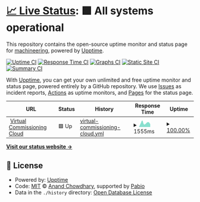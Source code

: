# [📈 Live Status](https://status.machineering.de): <!--live status--> **🟩 All systems operational**

This repository contains the open-source uptime monitor and status page for [machineering](https://www.machineering.com/), powered by [Upptime](https://github.com/upptime/upptime).

[![Uptime CI](https://github.com/machineering/upptime/workflows/Uptime%20CI/badge.svg)](https://github.com/machineering/upptime/actions?query=workflow%3A%22Uptime+CI%22)
[![Response Time CI](https://github.com/machineering/upptime/workflows/Response%20Time%20CI/badge.svg)](https://github.com/machineering/upptime/actions?query=workflow%3A%22Response+Time+CI%22)
[![Graphs CI](https://github.com/machineering/upptime/workflows/Graphs%20CI/badge.svg)](https://github.com/machineering/upptime/actions?query=workflow%3A%22Graphs+CI%22)
[![Static Site CI](https://github.com/machineering/upptime/workflows/Static%20Site%20CI/badge.svg)](https://github.com/machineering/upptime/actions?query=workflow%3A%22Static+Site+CI%22)
[![Summary CI](https://github.com/machineering/upptime/workflows/Summary%20CI/badge.svg)](https://github.com/machineering/upptime/actions?query=workflow%3A%22Summary+CI%22)

With [Upptime](https://upptime.js.org), you can get your own unlimited and free uptime monitor and status page, powered entirely by a GitHub repository. We use [Issues](https://github.com/machineering/upptime/issues) as incident reports, [Actions](https://github.com/machineering/upptime/actions) as uptime monitors, and [Pages](https://status.machineering.de) for the status page.

<!--start: status pages-->
<!-- This summary is generated by Upptime (https://github.com/upptime/upptime) -->
<!-- Do not edit this manually, your changes will be overwritten -->
<!-- prettier-ignore -->
| URL | Status | History | Response Time | Uptime |
| --- | ------ | ------- | ------------- | ------ |
| <img alt="" src="https://icons.duckduckgo.com/ip3/kubernetes.machineering.de.ico" height="13"> [Virtual Commissioning Cloud](https://kubernetes.machineering.de) | 🟩 Up | [virtual-commissioning-cloud.yml](https://github.com/machineering/upptime/commits/HEAD/history/virtual-commissioning-cloud.yml) | <details><summary><img alt="Response time graph" src="./graphs/virtual-commissioning-cloud/response-time-week.png" height="20"> 1555ms</summary><br><a href="https://machineering.github.io/upptime/history/virtual-commissioning-cloud"><img alt="Response time 1127" src="https://img.shields.io/endpoint?url=https%3A%2F%2Fraw.githubusercontent.com%2Fmachineering%2Fupptime%2FHEAD%2Fapi%2Fvirtual-commissioning-cloud%2Fresponse-time.json"></a><br><a href="https://machineering.github.io/upptime/history/virtual-commissioning-cloud"><img alt="24-hour response time 1100" src="https://img.shields.io/endpoint?url=https%3A%2F%2Fraw.githubusercontent.com%2Fmachineering%2Fupptime%2FHEAD%2Fapi%2Fvirtual-commissioning-cloud%2Fresponse-time-day.json"></a><br><a href="https://machineering.github.io/upptime/history/virtual-commissioning-cloud"><img alt="7-day response time 1555" src="https://img.shields.io/endpoint?url=https%3A%2F%2Fraw.githubusercontent.com%2Fmachineering%2Fupptime%2FHEAD%2Fapi%2Fvirtual-commissioning-cloud%2Fresponse-time-week.json"></a><br><a href="https://machineering.github.io/upptime/history/virtual-commissioning-cloud"><img alt="30-day response time 1581" src="https://img.shields.io/endpoint?url=https%3A%2F%2Fraw.githubusercontent.com%2Fmachineering%2Fupptime%2FHEAD%2Fapi%2Fvirtual-commissioning-cloud%2Fresponse-time-month.json"></a><br><a href="https://machineering.github.io/upptime/history/virtual-commissioning-cloud"><img alt="1-year response time 1127" src="https://img.shields.io/endpoint?url=https%3A%2F%2Fraw.githubusercontent.com%2Fmachineering%2Fupptime%2FHEAD%2Fapi%2Fvirtual-commissioning-cloud%2Fresponse-time-year.json"></a></details> | <details><summary><a href="https://machineering.github.io/upptime/history/virtual-commissioning-cloud">100.00%</a></summary><a href="https://machineering.github.io/upptime/history/virtual-commissioning-cloud"><img alt="All-time uptime 99.80%" src="https://img.shields.io/endpoint?url=https%3A%2F%2Fraw.githubusercontent.com%2Fmachineering%2Fupptime%2FHEAD%2Fapi%2Fvirtual-commissioning-cloud%2Fuptime.json"></a><br><a href="https://machineering.github.io/upptime/history/virtual-commissioning-cloud"><img alt="24-hour uptime 100.00%" src="https://img.shields.io/endpoint?url=https%3A%2F%2Fraw.githubusercontent.com%2Fmachineering%2Fupptime%2FHEAD%2Fapi%2Fvirtual-commissioning-cloud%2Fuptime-day.json"></a><br><a href="https://machineering.github.io/upptime/history/virtual-commissioning-cloud"><img alt="7-day uptime 100.00%" src="https://img.shields.io/endpoint?url=https%3A%2F%2Fraw.githubusercontent.com%2Fmachineering%2Fupptime%2FHEAD%2Fapi%2Fvirtual-commissioning-cloud%2Fuptime-week.json"></a><br><a href="https://machineering.github.io/upptime/history/virtual-commissioning-cloud"><img alt="30-day uptime 99.61%" src="https://img.shields.io/endpoint?url=https%3A%2F%2Fraw.githubusercontent.com%2Fmachineering%2Fupptime%2FHEAD%2Fapi%2Fvirtual-commissioning-cloud%2Fuptime-month.json"></a><br><a href="https://machineering.github.io/upptime/history/virtual-commissioning-cloud"><img alt="1-year uptime 99.80%" src="https://img.shields.io/endpoint?url=https%3A%2F%2Fraw.githubusercontent.com%2Fmachineering%2Fupptime%2FHEAD%2Fapi%2Fvirtual-commissioning-cloud%2Fuptime-year.json"></a></details>

<!--end: status pages-->

[**Visit our status website →**](https://status.machineering.de)

## 📄 License

- Powered by: [Upptime](https://github.com/upptime/upptime)
- Code: [MIT](./LICENSE) © [Anand Chowdhary](https://anandchowdhary.com), supported by [Pabio](https://pabio.com)
- Data in the `./history` directory: [Open Database License](https://opendatacommons.org/licenses/odbl/1-0/)
